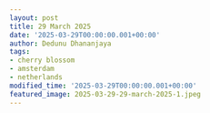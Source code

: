 ```yaml
---
layout: post
title: 29 March 2025
date: '2025-03-29T00:00:00.001+00:00'
author: Dedunu Dhananjaya
tags:
- cherry blossom
- amsterdam
- netherlands
modified_time: '2025-03-29T00:00:00.001+00:00'
featured_image: 2025-03-29-29-march-2025-1.jpeg
---
```

